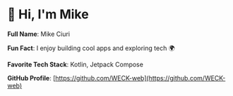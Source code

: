 # 👋 Hi, I'm Mike 

**Full Name**: Mike  Ciuri



**Fun Fact**: I enjoy building cool apps and exploring tech 🌍  



**Favorite Tech Stack**: Kotlin, Jetpack Compose  




**GitHub Profile**: [https://github.com/WECK-web](https://github.com/WECK-web)
